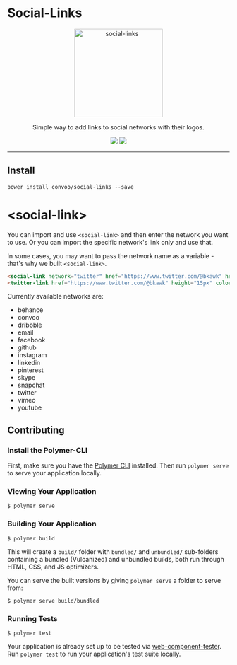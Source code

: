 # Social-Links

<p align="center">
  <img alt="social-links" src="SocialLinks400.png" width="200">
</p>

<p align="center">
Simple way to add links to social networks with their logos.
</p>

<p align="center">
  <a href="https://beta.webcomponents.org/element/convoo/social-links"><img src="https://img.shields.io/badge/webcomponents.org-published-blue.svg"></a>
  <a href="https://gitter.im/convoo/general"><img src="https://img.shields.io/badge/gitter-join%20chat-brightgreen.svg"></a>
</p>

---

## Install

```
bower install convoo/social-links --save
```


# \<social-link\>

You can import and use `<social-link>` and then enter the network you want to use.
Or you can import the specific network's link only and use that.

In some cases, you may want to pass the network name as a variable - that's why we built `<social-link>`.

<!--
```
<custom-element-demo>
  <template>
    <link rel="import" href="social-link.html">
    <div>
      <template is="dom-bind">
        <next-code-block></next-code-block>
      </template>
    </div>
  </template>
</custom-element-demo>
```
-->
```html
<social-link network="twitter" href="https://www.twitter.com/@bkawk" height="15px" color="grey"></social-link>
<twitter-link href="https://www.twitter.com/@bkawk" height="15px" color="grey"></twitter-link>
```

Currently available networks are:

* behance
* convoo
* dribbble
* email
* facebook
* github
* instagram
* linkedin
* pinterest
* skype
* snapchat
* twitter
* vimeo
* youtube

## Contributing

### Install the Polymer-CLI

First, make sure you have the [Polymer CLI](https://www.npmjs.com/package/polymer-cli) installed. Then run `polymer serve` to serve your application locally.

### Viewing Your Application

```
$ polymer serve
```

### Building Your Application

```
$ polymer build
```

This will create a `build/` folder with `bundled/` and `unbundled/` sub-folders
containing a bundled (Vulcanized) and unbundled builds, both run through HTML,
CSS, and JS optimizers.

You can serve the built versions by giving `polymer serve` a folder to serve
from:

```
$ polymer serve build/bundled
```

### Running Tests

```
$ polymer test
```

Your application is already set up to be tested via [web-component-tester](https://github.com/Polymer/web-component-tester). Run `polymer test` to run your application's test suite locally.
